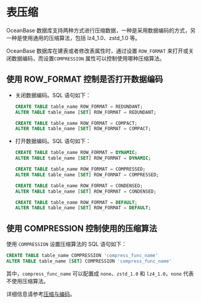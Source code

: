 表压缩 
========================

OceanBase 数据库支持两种方式进行压缩数据，一种是采用数据编码的方式，另一种是使用通用的压缩算法，包括 lz4_1.0、zstd_1.0 等。

OceanBase 数据库在建表或者修改表属性时，通过设置 `ROW_FORMAT` 来打开或关闭数据编码，而设置`COMPRESSION` 属性可以控制使用哪种压缩算法。

使用 ROW_FORMAT 控制是否打开数据编码 
---------------------------------

* 关闭数据编码。SQL 语句如下：

  ```sql
  CREATE TABLE table_name ROW_FORMAT = REDUNDANT;
  ALTER TABLE table_name [SET] ROW_FORMAT = REDUNDANT;

  CREATE TABLE table_name ROW_FORMAT = COMPACT;
  ALTER TABLE table_name [SET] ROW_FORMAT = COMPACT;
  ```

* 打开数据编码。SQL 语句如下：

  ```sql
  CREATE TABLE table_name ROW_FORMAT = DYNAMIC;
  ALTER TABLE table_name [SET] ROW_FORMAT = DYNAMIC;

  CREATE TABLE table_name ROW_FORMAT = COMPRESSED;
  ALTER TABLE table_name [SET] ROW_FORMAT = COMPRESSED;

  CREATE TABLE table_name ROW_FORMAT = CONDENSED;
  ALTER TABLE table_name [SET] ROW_FORMAT = CONDENSED;

  CREATE TABLE table_name ROW_FORMAT = DEFAULT;
  ALTER TABLE table_name [SET] ROW_FORMAT = DEFAULT;
  ```

  




使用 COMPRESSION 控制使用的压缩算法 
---------------------------------

使用 `COMPRESSION` 设置压缩算法的 SQL 语句如下：

```sql
CREATE TABLE table_name COMPRESSION 'compress_func_name'
ALTER TABLE table_name [SET] COMPRESSION 'compress_func_name'
```



其中，`compress_func_name` 可以配置成 `none`、`zstd_1.0` 和 `lz4_1.0`，`none` 代表不使用压缩算法。

详细信息请参考[压缩与编码](../../11.storage-architecture/2.data-storage/4.compression-and-encoding.md)。
